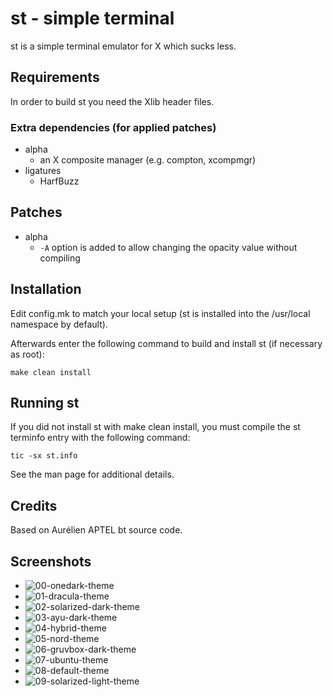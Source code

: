 # st - simple terminal

st is a simple terminal emulator for X which sucks less.


## Requirements

In order to build st you need the Xlib header files.

### Extra dependencies (for applied patches)

+ alpha
    + an X composite manager (e.g. compton, xcompmgr)
+ ligatures
    + HarfBuzz
    

## Patches

+ alpha
    + `-A` option is added to allow changing the opacity value without compiling


## Installation

Edit config.mk to match your local setup (st is installed into
the /usr/local namespace by default).

Afterwards enter the following command to build and install st (if
necessary as root):

    make clean install


## Running st

If you did not install st with make clean install, you must compile
the st terminfo entry with the following command:

    tic -sx st.info

See the man page for additional details.

## Credits

Based on Aurélien APTEL <aurelien dot aptel at gmail dot com> bt source code.

## Screenshots

+ ![00-onedark-theme](shots/shot-00-onedark.png)
+ ![01-dracula-theme](shots/shot-01-dracula.png)
+ ![02-solarized-dark-theme](shots/shot-02-solarized-dark.png)
+ ![03-ayu-dark-theme](shots/shot-03-ayu-dark.png)
+ ![04-hybrid-theme](shots/shot-04-hybrid.png)
+ ![05-nord-theme](shots/shot-05-nord.png)
+ ![06-gruvbox-dark-theme](shots/shot-06-gruvbox-dark.png)
+ ![07-ubuntu-theme](shots/shot-07-ubuntu.png)
+ ![08-default-theme](shots/shot-08-default.png)
+ ![09-solarized-light-theme](shots/shot-09-solarized-light.png)

